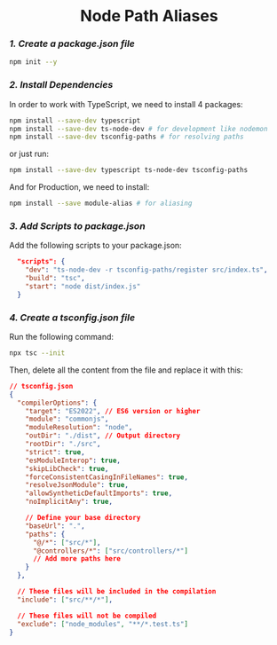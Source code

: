 <br>

# <div align="center">Node Path Aliases</div>

### **_1. Create a package.json file_**

```bash
npm init --y
```

### **_2. Install Dependencies_**

In order to work with TypeScript, we need to install 4 packages:

```bash
npm install --save-dev typescript
npm install --save-dev ts-node-dev # for development like nodemon
npm install --save-dev tsconfig-paths # for resolving paths
```

or just run:

```bash
npm install --save-dev typescript ts-node-dev tsconfig-paths
```

And for Production, we need to install:

```bash
npm install --save module-alias # for aliasing
```

### **_3. Add Scripts to package.json_**

Add the following scripts to your package.json:

```json
  "scripts": {
    "dev": "ts-node-dev -r tsconfig-paths/register src/index.ts",
    "build": "tsc",
    "start": "node dist/index.js"
  }
```

### **_4. Create a tsconfig.json file_**

Run the following command:

```bash
npx tsc --init
```

Then, delete all the content from the file and replace it with this:

```json
// tsconfig.json
{
  "compilerOptions": {
    "target": "ES2022", // ES6 version or higher
    "module": "commonjs",
    "moduleResolution": "node",
    "outDir": "./dist", // Output directory
    "rootDir": "./src",
    "strict": true,
    "esModuleInterop": true,
    "skipLibCheck": true,
    "forceConsistentCasingInFileNames": true,
    "resolveJsonModule": true,
    "allowSyntheticDefaultImports": true,
    "noImplicitAny": true,

    // Define your base directory
    "baseUrl": ".",
    "paths": {
      "@/*": ["src/*"],
      "@controllers/*": ["src/controllers/*"]
      // Add more paths here
    }
  },

  // These files will be included in the compilation
  "include": ["src/**/*"],

  // These files will not be compiled
  "exclude": ["node_modules", "**/*.test.ts"]
}
```
